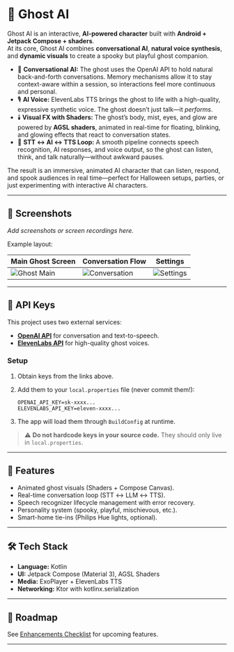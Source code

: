 # 👻 Ghost AI

Ghost AI is an interactive, **AI-powered character** built with **Android + Jetpack Compose + shaders**.  
At its core, Ghost AI combines **conversational AI**, **natural voice synthesis**, and **dynamic visuals** to create a spooky but playful ghost companion.

- 🧠 **Conversational AI:** The ghost uses the OpenAI API to hold natural back-and-forth conversations. Memory mechanisms allow it to stay context-aware within a session, so interactions feel more continuous and personal.  
- 🎙️ **AI Voice:** ElevenLabs TTS brings the ghost to life with a high-quality, expressive synthetic voice. The ghost doesn’t just talk—it *performs*.  
- 🕯️ **Visual FX with Shaders:** The ghost’s body, mist, eyes, and glow are powered by **AGSL shaders**, animated in real-time for floating, blinking, and glowing effects that react to conversation states.  
- 🔄 **STT ↔ AI ↔ TTS Loop:** A smooth pipeline connects speech recognition, AI responses, and voice output, so the ghost can listen, think, and talk naturally—without awkward pauses.  

The result is an immersive, animated AI character that can listen, respond, and spook audiences in real time—perfect for Halloween setups, parties, or just experimenting with interactive AI characters.

---

## 📸 Screenshots

_Add screenshots or screen recordings here._

Example layout:

| Main Ghost Screen | Conversation Flow | Settings |
|-------------------|-------------------|----------|
| ![Ghost Main](docs/images/screenshot_main.png) | ![Conversation](docs/images/screenshot_conversation.png) | ![Settings](docs/images/screenshot_settings.png) |

---

## 🔑 API Keys

This project uses two external services:

- **[OpenAI API](https://platform.openai.com/account/api-keys)** for conversation and text-to-speech.
- **[ElevenLabs API](https://elevenlabs.io/app/keys)** for high-quality ghost voices.

### Setup

1. Obtain keys from the links above.  
2. Add them to your `local.properties` file (never commit them!):

   ```properties
   OPENAI_API_KEY=sk-xxxx...
   ELEVENLABS_API_KEY=eleven-xxxx...
   ```

3. The app will load them through `BuildConfig` at runtime.  

> ⚠️ **Do not hardcode keys in your source code.** They should only live in `local.properties`.

---

## 🚀 Features

- Animated ghost visuals (Shaders + Compose Canvas).
- Real-time conversation loop (STT ↔ LLM ↔ TTS).
- Speech recognizer lifecycle management with error recovery.
- Personality system (spooky, playful, mischievous, etc.).
- Smart-home tie-ins (Philips Hue lights, optional).

---

## 🛠️ Tech Stack

- **Language:** Kotlin  
- **UI:** Jetpack Compose (Material 3), AGSL Shaders  
- **Media:** ExoPlayer + ElevenLabs TTS  
- **Networking:** Ktor with kotlinx.serialization   

---

## 🎃 Roadmap

See [Enhancements Checklist](ghost_ai_enhancements_checklist.md) for upcoming features.  

---

